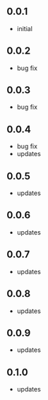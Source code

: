 ## 0.0.1
* initial
## 0.0.2
* bug fix
## 0.0.3
* bug fix
## 0.0.4
* bug fix
* updates
## 0.0.5
* updates
## 0.0.6
* updates
## 0.0.7
* updates
## 0.0.8
* updates
## 0.0.9
* updates
## 0.1.0
* updates